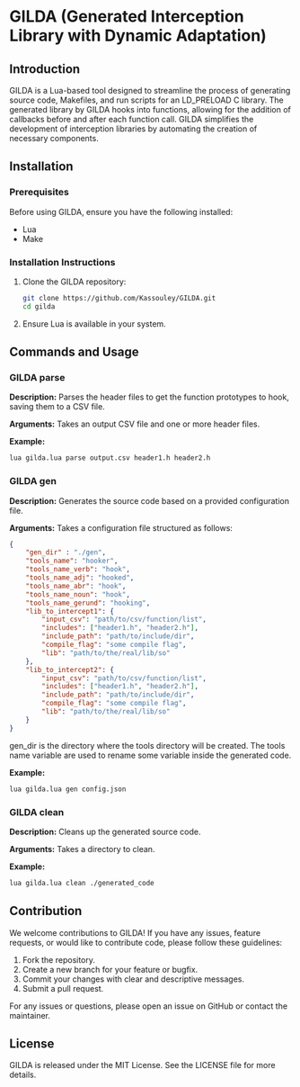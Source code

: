 # GILDA (Generated Interception Library with Dynamic Adaptation)

## Introduction

GILDA is a Lua-based tool designed to streamline the process of generating source code, Makefiles, and run scripts for an LD_PRELOAD C library. The generated library by GILDA hooks into functions, allowing for the addition of callbacks before and after each function call. GILDA simplifies the development of interception libraries by automating the creation of necessary components.

## Installation

### Prerequisites

Before using GILDA, ensure you have the following installed:

- Lua
- Make

### Installation Instructions

1. Clone the GILDA repository:
    ```sh
    git clone https://github.com/Kassouley/GILDA.git
    cd gilda
    ```
2. Ensure Lua is available in your system.

## Commands and Usage

### GILDA parse

**Description:** Parses the header files to get the function prototypes to hook, saving them to a CSV file.

**Arguments:** Takes an output CSV file and one or more header files.

**Example:**
```sh
lua gilda.lua parse output.csv header1.h header2.h
```

### GILDA gen

**Description:** Generates the source code based on a provided configuration file.

**Arguments:** Takes a configuration file structured as follows:

```json
{
    "gen_dir" : "./gen",
    "tools_name": "hooker",
    "tools_name_verb": "hook",
    "tools_name_adj": "hooked",
    "tools_name_abr": "hook",
    "tools_name_noun": "hook",
    "tools_name_gerund": "hooking",
    "lib_to_intercept1": {
        "input_csv": "path/to/csv/function/list",
        "includes": ["header1.h", "header2.h"],
        "include_path": "path/to/include/dir",
        "compile_flag": "some compile flag",
        "lib": "path/to/the/real/lib/so"
    },
    "lib_to_intercept2": {
        "input_csv": "path/to/csv/function/list",
        "includes": ["header1.h", "header2.h"],
        "include_path": "path/to/include/dir",
        "compile_flag": "some compile flag",
        "lib": "path/to/the/real/lib/so"
    }
}
```
gen_dir is the directory where the tools directory will be created.
The tools name variable are used to rename some variable inside the generated code.

**Example:**
```sh
lua gilda.lua gen config.json
```

### GILDA clean

**Description:** Cleans up the generated source code.

**Arguments:** Takes a directory to clean.

**Example:**
```sh
lua gilda.lua clean ./generated_code
```

## Contribution

We welcome contributions to GILDA! If you have any issues, feature requests, or would like to contribute code, please follow these guidelines:

1. Fork the repository.
2. Create a new branch for your feature or bugfix.
3. Commit your changes with clear and descriptive messages.
4. Submit a pull request.

For any issues or questions, please open an issue on GitHub or contact the maintainer.

## License

GILDA is released under the MIT License. See the LICENSE file for more details.